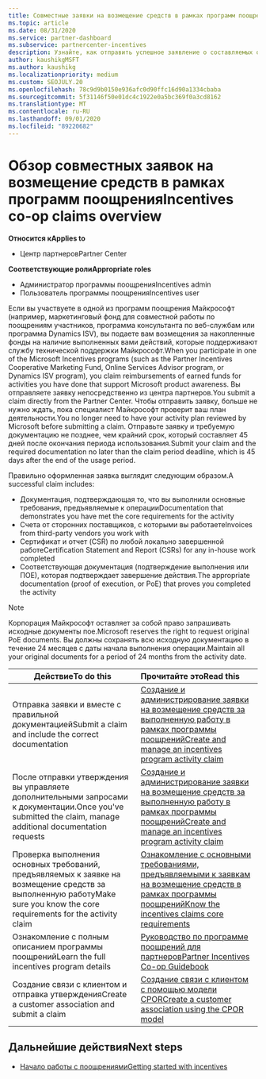 ```yaml
---
title: Совместные заявки на возмещение средств в рамках программ поощрения
ms.topic: article
ms.date: 08/31/2020
ms.service: partner-dashboard
ms.subservice: partnercenter-incentives
description: Узнайте, как отправить успешное заявление о составляемых операциях для поощрения, организуя соответствующую документацию, счета, заявления и подтверждение выполнения.
author: kaushikgMSFT
ms.author: kaushikg
ms.localizationpriority: medium
ms.custom: SEOJULY.20
ms.openlocfilehash: 78c9d9b0150e936afc0d90ffc16d90a1334cbaba
ms.sourcegitcommit: 5f31146f50e01dc4c1922e0a5bc369f0a3cd8162
ms.translationtype: MT
ms.contentlocale: ru-RU
ms.lasthandoff: 09/01/2020
ms.locfileid: "89220682"
---
```

# <a name="incentives-co-op-claims-overview"></a><span data-ttu-id="724a9-103">Обзор совместных заявок на возмещение средств в рамках программ поощрения</span><span class="sxs-lookup"><span data-stu-id="724a9-103">Incentives co-op claims overview</span></span>

<span data-ttu-id="724a9-104">**Относится к**</span><span class="sxs-lookup"><span data-stu-id="724a9-104">**Applies to**</span></span>

- <span data-ttu-id="724a9-105">Центр партнеров</span><span class="sxs-lookup"><span data-stu-id="724a9-105">Partner Center</span></span>

<span data-ttu-id="724a9-106">**Соответствующие роли**</span><span class="sxs-lookup"><span data-stu-id="724a9-106">**Appropriate roles**</span></span>

- <span data-ttu-id="724a9-107">Администратор программы поощрения</span><span class="sxs-lookup"><span data-stu-id="724a9-107">Incentives admin</span></span>
- <span data-ttu-id="724a9-108">Пользователь программы поощрения</span><span class="sxs-lookup"><span data-stu-id="724a9-108">Incentives user</span></span>

<span data-ttu-id="724a9-109">Если вы участвуете в одной из программ поощрения Майкрософт (например, маркетинговый фонд для совместной работы по поощрениям участников, программа консультанта по веб-службам или программа Dynamics ISV), вы подаете вам возмещения за накопленные фонды на наличие выполненных вами действий, которые поддерживают службу технической поддержки Майкрософт.</span><span class="sxs-lookup"><span data-stu-id="724a9-109">When you participate in one of the Microsoft Incentives programs (such as the Partner Incentives Cooperative Marketing Fund, Online Services Advisor program, or Dynamics ISV program), you claim reimbursements of earned funds for activities you have done that support Microsoft product awareness.</span></span> <span data-ttu-id="724a9-110">Вы отправляете заявку непосредственно из центра партнеров.</span><span class="sxs-lookup"><span data-stu-id="724a9-110">You submit a claim directly from the Partner Center.</span></span> <span data-ttu-id="724a9-111">Чтобы отправить заявку, больше не нужно ждать, пока специалист Майкрософт проверит ваш план деятельности.</span><span class="sxs-lookup"><span data-stu-id="724a9-111">You no longer need to have your activity plan reviewed by Microsoft before submitting a claim.</span></span> <span data-ttu-id="724a9-112">Отправьте заявку и требуемую документацию не позднее, чем крайний срок, который составляет 45 дней после окончания периода использования.</span><span class="sxs-lookup"><span data-stu-id="724a9-112">Submit your claim and the required documentation no later than the claim period deadline, which is 45 days after the end of the usage period.</span></span>

<span data-ttu-id="724a9-113">Правильно оформленная заявка выглядит следующим образом.</span><span class="sxs-lookup"><span data-stu-id="724a9-113">A successful claim includes:</span></span>

- <span data-ttu-id="724a9-114">Документация, подтверждающая то, что вы выполнили основные требования, предъявляемые к операции</span><span class="sxs-lookup"><span data-stu-id="724a9-114">Documentation that demonstrates you have met the core requirements for the activity</span></span>
- <span data-ttu-id="724a9-115">Счета от сторонних поставщиков, с которыми вы работаете</span><span class="sxs-lookup"><span data-stu-id="724a9-115">Invoices from third-party vendors you work with</span></span>
- <span data-ttu-id="724a9-116">Сертификат и отчет (CSR) по любой локально завершенной работе</span><span class="sxs-lookup"><span data-stu-id="724a9-116">Certification Statement and Report (CSRs) for any in-house work completed</span></span>
- <span data-ttu-id="724a9-117">Соответствующая документация (подтверждение выполнения или ПОЕ), которая подтверждает завершение действия.</span><span class="sxs-lookup"><span data-stu-id="724a9-117">The appropriate documentation (proof of execution, or PoE) that proves you completed the activity</span></span> 

>[!NOTE]
><span data-ttu-id="724a9-118">Корпорация Майкрософт оставляет за собой право запрашивать исходные документы пое.</span><span class="sxs-lookup"><span data-stu-id="724a9-118">Microsoft reserves the right to request original PoE documents.</span></span> <span data-ttu-id="724a9-119">Вы должны сохранять всю исходную документацию в течение 24 месяцев с даты начала выполнения операции.</span><span class="sxs-lookup"><span data-stu-id="724a9-119">Maintain all your original documents for a period of 24 months from the activity date.</span></span> 

|<span data-ttu-id="724a9-120">**Действие**</span><span class="sxs-lookup"><span data-stu-id="724a9-120">**To do this**</span></span>   |<span data-ttu-id="724a9-121">**Прочитайте это**</span><span class="sxs-lookup"><span data-stu-id="724a9-121">**Read this**</span></span>   |
|-----------------|:--------------------------------------|
|<span data-ttu-id="724a9-122">Отправка заявки и вместе с правильной документацией</span><span class="sxs-lookup"><span data-stu-id="724a9-122">Submit a claim and include the correct documentation</span></span>|[<span data-ttu-id="724a9-123">Создание и администрирование заявки на возмещение средств за выполненную работу в рамках программы поощрений</span><span class="sxs-lookup"><span data-stu-id="724a9-123">Create and manage an incentives program activity claim</span></span>](create-incentives-claims.md)|
|<span data-ttu-id="724a9-124">После отправки утверждения вы управляете дополнительными запросами к документации.</span><span class="sxs-lookup"><span data-stu-id="724a9-124">Once you've submitted the claim, manage additional documentation requests</span></span>|[<span data-ttu-id="724a9-125">Создание и администрирование заявки на возмещение средств за выполненную работу в рамках программы поощрений</span><span class="sxs-lookup"><span data-stu-id="724a9-125">Create and manage an incentives program activity claim</span></span>](create-incentives-claims.md)  |
|<span data-ttu-id="724a9-126">Проверка выполнения основных требований, предъявляемых к заявке на возмещение средств за выполненную работу</span><span class="sxs-lookup"><span data-stu-id="724a9-126">Make sure you know the core requirements for the activity claim</span></span>|[<span data-ttu-id="724a9-127">Ознакомление с основными требованиями, предъявляемыми к заявкам на возмещение средств в рамках программы поощрений</span><span class="sxs-lookup"><span data-stu-id="724a9-127">Know the incentives claims core requirements</span></span>](core-requirements.md)   |
|<span data-ttu-id="724a9-128">Ознакомление с полным описанием программы поощрений</span><span class="sxs-lookup"><span data-stu-id="724a9-128">Learn the full incentives program details</span></span>|[<span data-ttu-id="724a9-129">Руководство по программе поощрений для партнеров</span><span class="sxs-lookup"><span data-stu-id="724a9-129">Partner Incentives Co-op Guidebook</span></span>](https://assets.microsoft.com/coop-guidebook.pdf)
|<span data-ttu-id="724a9-130">Создание связи с клиентом и отправка утверждения</span><span class="sxs-lookup"><span data-stu-id="724a9-130">Create a customer association and submit a claim</span></span> |[<span data-ttu-id="724a9-131">Создание связи с клиентом с помощью модели CPOR</span><span class="sxs-lookup"><span data-stu-id="724a9-131">Create a customer association using the CPOR model</span></span>](submit-osa-claim.md)|

## <a name="next-steps"></a><span data-ttu-id="724a9-132">Дальнейшие действия</span><span class="sxs-lookup"><span data-stu-id="724a9-132">Next steps</span></span>

- [<span data-ttu-id="724a9-133">Начало работы с поощрениями</span><span class="sxs-lookup"><span data-stu-id="724a9-133">Getting started with incentives</span></span>](incentives-get-started-intro.md)
